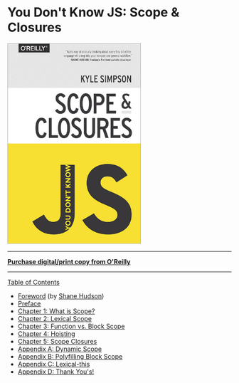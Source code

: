 # You Don't Know JS: Scope & Closures

<img src="cover.jpg" width="300">

-----

**[Purchase digital/print copy from O'Reilly](http://shop.oreilly.com/product/0636920026327.do)**

-----

[Table of Contents](toc.md)

* [Foreword](https://shanehudson.net/2014/06/03/foreword-dont-know-js/) (by [Shane Hudson](https://github.com/shanehudson))
* [Preface](../preface.md)
* [Chapter 1: What is Scope?](ch1.md)
* [Chapter 2: Lexical Scope](ch2.md)
* [Chapter 3: Function vs. Block Scope](ch3.md)
* [Chapter 4: Hoisting](ch4.md)
* [Chapter 5: Scope Closures](ch5.md)
* [Appendix A: Dynamic Scope](apA.md)
* [Appendix B: Polyfilling Block Scope](apB.md)
* [Appendix C: Lexical-this](apC.md)
* [Appendix D: Thank You's!](apD.md)
